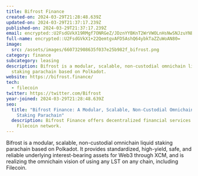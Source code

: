 ```yaml
---
title: Bifrost Finance
created-on: 2024-03-29T21:28:48.639Z
updated-on: 2024-03-29T21:37:17.239Z
published-on: 2024-03-29T21:37:17.239Z
email: encrypted::U2FsdGVkX19RMgf7ONRGeZ/JDznYYBKnT2WrVWOLnHsNwSNJzuYNBvmRpNNEFiQH
full-name: encrypted::U2FsdGVkX1+22QemtgvAFD5AshQ64ybkTaZZuWoAN80=
image:
  src: /assets/images/660732908635f037e25b982f_bifrost.png
category: finance
subcategory: leasing
description: Bifrost is a modular, scalable, non-custodial omnichain liquid
  staking parachain based on Polkadot.
website: https://bifrost.finance/
tech:
  - filecoin
twitter: https://twitter.com/Bifrost
year-joined: 2024-03-29T21:28:48.639Z
seo:
  title: "Bifrost Finance: A Modular, Scalable, Non-Custodial Omnichain Liquid
    Staking Parachain"
  description: Bifrost Finance offers decentralized financial services on the
    Filecoin network.
---
```


Bifrost is a modular, scalable, non-custodial omnichain liquid staking parachain based on Polkadot. It provides standardized, high-yield, safe, and reliable underlying interest-bearing assets for Web3 through XCM, and is realizing the omnichain vision of using any LST on any chain, including Filecoin.

